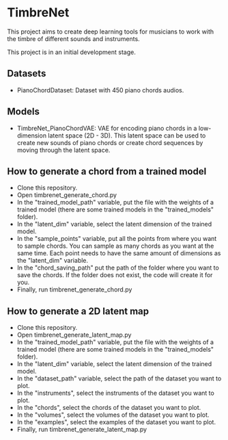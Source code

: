# TimbreNet
This project aims to create deep learning tools for musicians to work with the timbre of different sounds and instruments.

This project is in an initial development stage.

## Datasets

- PianoChordDataset: Dataset with 450 piano chords audios.

## Models

- TimbreNet_PianoChordVAE: VAE for encoding piano chords in a low-dimension latent space (2D - 3D). This latent space can be used to create new sounds of piano chords or create chord sequences by moving through the latent space.

## How to generate a chord from a trained model

- Clone this repository.
- Open timbrenet_generate_chord.py
- In the "trained_model_path" variable, put the file with the weights of a trained model (there are some trained models in the "trained_models" folder).
- In the "latent_dim" variable, select the latent dimension of the trained model.
- In the "sample_points" variable, put all the points from where you want to sample chords. You can sample as many chords as you want at the same time. Each point needs to have the same amount of dimensions as the "latent_dim" variable.
- In the "chord_saving_path" put the path of the folder where you want to save the chords. If the folder does not exist, the code will create it for you.
- Finally, run timbrenet_generate_chord.py

## How to generate a 2D latent map

- Clone this repository.
- Open timbrenet_generate_latent_map.py
- In the "trained_model_path" variable, put the file with the weights of a trained model (there are some trained models in the "trained_models" folder).
- In the "latent_dim" variable, select the latent dimension of the trained model.
- In the "dataset_path" variable, select the path of the dataset you want to plot.
- In the "instruments", select the instruments of the dataset you want to plot.
- In the "chords", select the chords of the dataset you want to plot.
- In the "volumes", select the volumes of the dataset you want to plot.
- In the "examples", select the examples of the dataset you want to plot.
- Finally, run timbrenet_generate_latent_map.py
